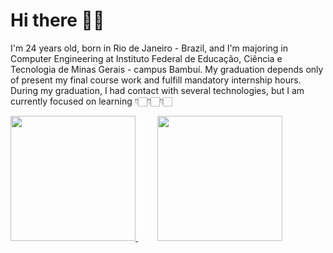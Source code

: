 # Hi there 🖖🏻

I'm 24 years old, born in Rio de Janeiro - Brazil, and I'm majoring in Computer Engineering at Instituto Federal de Educação, Ciência e Tecnologia de Minas Gerais - campus Bambuí. My graduation depends only of present my final course work and fulfill mandatory internship hours. During my graduation, I had contact with several technologies, but I am currently focused on learning 👇🏻👇🏻👇🏻

<div>
  <a href="https://angular.io/">
    <img href="https://angular.io/" src="https://cdn.worldvectorlogo.com/logos/angular-3.svg" width="200">
  </a>
   &nbsp; &nbsp; &nbsp; &nbsp;
  <a href="https://angular.io/">
    <img href="https://angular.io/" src="https://cdn.worldvectorlogo.com/logos/angular-3.svg" width="200">
  </a>
</div>
